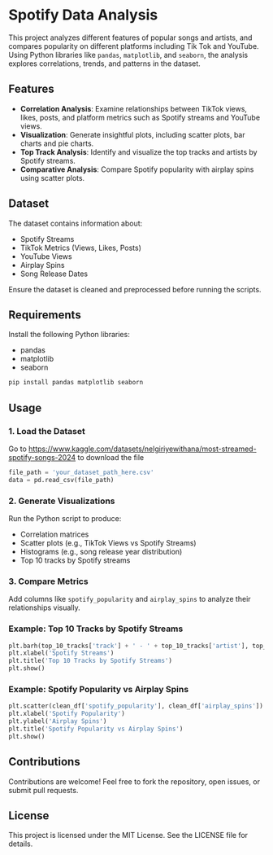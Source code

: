 
# Spotify Data Analysis

This project analyzes different features of popular songs and artists, and compares popularity on different platforms including Tik Tok and YouTube. Using Python libraries like `pandas`, `matplotlib`, and `seaborn`, the analysis explores correlations, trends, and patterns in the dataset.

## Features
- **Correlation Analysis**: Examine relationships between TikTok views, likes, posts, and platform metrics such as Spotify streams and YouTube views.
- **Visualization**: Generate insightful plots, including scatter plots, bar charts and pie charts.
- **Top Track Analysis**: Identify and visualize the top tracks and artists by Spotify streams.
- **Comparative Analysis**: Compare Spotify popularity with airplay spins using scatter plots.

## Dataset
The dataset contains information about:
- Spotify Streams
- TikTok Metrics (Views, Likes, Posts)
- YouTube Views
- Airplay Spins
- Song Release Dates

Ensure the dataset is cleaned and preprocessed before running the scripts.

## Requirements
Install the following Python libraries:
- pandas
- matplotlib
- seaborn

```bash
pip install pandas matplotlib seaborn
```

## Usage

### 1. Load the Dataset
Go to https://www.kaggle.com/datasets/nelgiriyewithana/most-streamed-spotify-songs-2024 to download the file
```python
file_path = 'your_dataset_path_here.csv'
data = pd.read_csv(file_path)
```

### 2. Generate Visualizations
Run the Python script to produce:
- Correlation matrices
- Scatter plots (e.g., TikTok Views vs Spotify Streams)
- Histograms (e.g., song release year distribution)
- Top 10 tracks by Spotify streams

### 3. Compare Metrics
Add columns like `spotify_popularity` and `airplay_spins` to analyze their relationships visually.

### Example: Top 10 Tracks by Spotify Streams
```python
plt.barh(top_10_tracks['track'] + ' - ' + top_10_tracks['artist'], top_10_tracks['spotify_streams'])
plt.xlabel('Spotify Streams')
plt.title('Top 10 Tracks by Spotify Streams')
plt.show()
```

### Example: Spotify Popularity vs Airplay Spins
```python
plt.scatter(clean_df['spotify_popularity'], clean_df['airplay_spins'])
plt.xlabel('Spotify Popularity')
plt.ylabel('Airplay Spins')
plt.title('Spotify Popularity vs Airplay Spins')
plt.show()
```

## Contributions
Contributions are welcome! Feel free to fork the repository, open issues, or submit pull requests.

## License
This project is licensed under the MIT License. See the LICENSE file for details.

